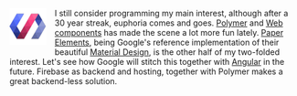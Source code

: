 <a href="https://www.polymer-project.org/"><img src="/img/logo-polymer.png" style="float: left; margin: 0px 15px 15px 0px"></a>
I still consider programming my main interest, although after a 30 year streak, euphoria comes and goes. [Polymer](https://www.polymer-project.org) and [Web components](http://webcomponents.org/) has made the scene a lot more fun lately. [Paper Elements](https://elements.polymer-project.org/browse?package=paper-elements), being Google's reference implementation of their beautiful [Material Design](http://www.google.com/design/spec/material-design/introduction.html), is the other half of my two-folded interest. Let's see how Google will stitch this together with  [Angular](https://angular.io/) in the future. Firebase as backend and hosting, together with Polymer makes a great backend-less solution.